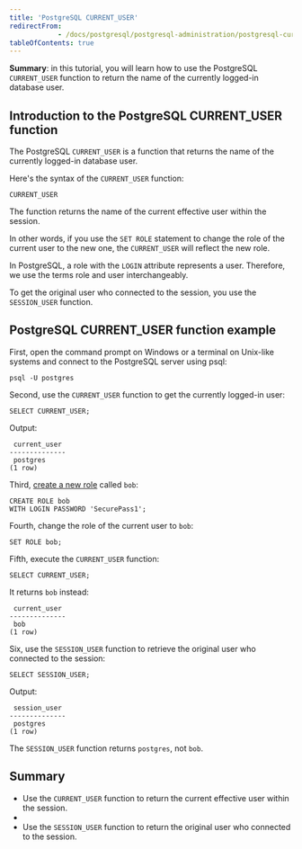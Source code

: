 ```yaml
---
title: 'PostgreSQL CURRENT_USER'
redirectFrom: 
            - /docs/postgresql/postgresql-administration/postgresql-current_user/
tableOfContents: true
---
```



**Summary**: in this tutorial, you will learn how to use the PostgreSQL `CURRENT_USER` function to return the name of the currently logged-in database user.





## Introduction to the PostgreSQL CURRENT_USER function





The PostgreSQL `CURRENT_USER` is a function that returns the name of the currently logged-in database user.





Here's the syntax of the `CURRENT_USER` function:





```
CURRENT_USER
```





The function returns the name of the current effective user within the session.





In other words, if you use the `SET ROLE` statement to change the role of the current user to the new one, the `CURRENT_USER` will reflect the new role.





In PostgreSQL, a role with the `LOGIN` attribute represents a user. Therefore, we use the terms role and user interchangeably.





To get the original user who connected to the session, you use the `SESSION_USER` function.





## PostgreSQL CURRENT_USER function example





First, open the command prompt on Windows or a terminal on Unix-like systems and connect to the PostgreSQL server using psql:





```
psql -U postgres
```





Second, use the `CURRENT_USER` function to get the currently logged-in user:





```
SELECT CURRENT_USER;
```





Output:





```
 current_user
--------------
 postgres
(1 row)
```





Third, [create a new role](https://www.postgresqltutorial.com/postgresql-administration/postgresql-roles/) called `bob`:





```
CREATE ROLE bob
WITH LOGIN PASSWORD 'SecurePass1';
```





Fourth, change the role of the current user to `bob`:





```
SET ROLE bob;
```





Fifth, execute the `CURRENT_USER` function:





```
SELECT CURRENT_USER;
```





It returns `bob` instead:





```
 current_user
--------------
 bob
(1 row)
```





Six, use the `SESSION_USER` function to retrieve the original user who connected to the session:





```
SELECT SESSION_USER;
```





Output:





```
 session_user
--------------
 postgres
(1 row)
```





The `SESSION_USER` function returns `postgres`, not `bob`.





## Summary





- Use the `CURRENT_USER` function to return the current effective user within the session.
-
- Use the `SESSION_USER` function to return the original user who connected to the session.


